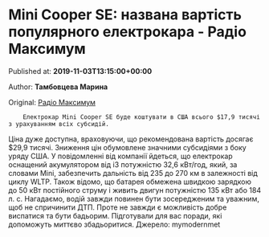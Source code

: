 
# Mini Cooper SE: названа вартість популярного електрокара - Радіо Максимум

Published at: **2019-11-03T13:15:00+00:00**

Author: **Тамбовцева Марина**

Original: [Радіо Максимум](https://maximum.fm/mini-cooper-se-nazvana-vartist-populyarnogo-elektrokara_n168982)


        Електрокар Mini Cooper SE буде коштувати в США всього $17,9 тисячі з урахуванням всіх субсидій.
      
Ціна дуже доступна, враховуючи, що рекомендована вартість досягає $29,9 тисячі. Зниження цін обумовлене значними субсидіями з боку уряду США.
У повідомленні від компанії йдеться, що електрокар оснащений акумулятором від i3 потужністю 32,6 кВт/год, який, за словами Mini, забезпечить дальність від 235 до 270 км в залежності від циклу WLTP. Також відомо, що батарея обмежена швидкою зарядкою до 50 кВт постійного струму і живить двигун потужністю 135 кВт або 184 л. с.
Нагадаємо, водій завжди повинен бути зосередженим та уважним, щоб не спричинити ДТП. Проте не завжди є можливість добре виспатися та бути бадьорим. Підготували для вас поради, які допоможуть миттєво збадьоритися.
Джерело: mymodernmet
